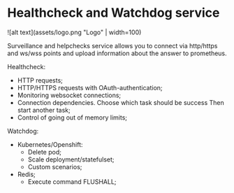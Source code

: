 # Healthcheck and Watchdog service

![alt text](assets/logo.png "Logo" | width=100)

Surveillance and helpchecks service allows you to connect via http/https and ws/wss
points and upload information about the answer to prometheus.

Healthcheck:

- HTTP requests;
- HTTP/HTTPS requests with OAuth-authentication;
- Monitoring websocket connections;
- Connection dependencies. Choose which task should be success
  Then start another task;
- Control of going out of memory limits;

Watchdog:

- Kubernetes/Openshift:
  - Delete pod;
  - Scale deployment/statefulset;
  - Custom scenarios;
- Redis;
  - Execute command FLUSHALL;
